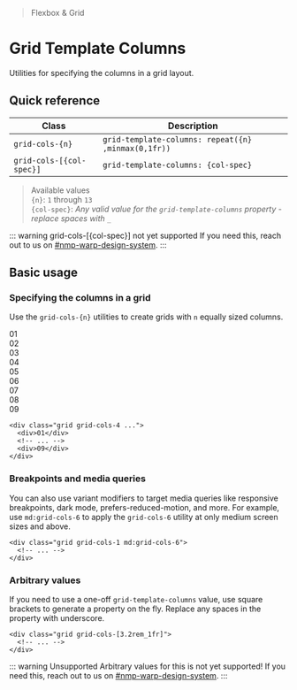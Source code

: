 > Flexbox & Grid

# Grid Template Columns
Utilities for specifying the columns in a grid layout.

## Quick reference

| Class                    | Description                                          |
| ------------------------ | ---------------------------------------------------- |
| `grid-cols-{n}`          | `grid-template-columns: repeat({n} ,minmax(0,1fr))`  |
| `grid-cols-[{col-spec}]` | `grid-template-columns: {col-spec}`                  |

> Available values <br />
> `{n}`: `1` through `13` <br />
> `{col-spec}`: _Any valid value for the `grid-template-columns` property - replace spaces with `_`_ <br />

::: warning grid-cols-[{col-spec}] not yet supported
If you need this, reach out to us on [#nmp-warp-design-system](https://sch-chat.slack.com/archives/C04P0GYTHPV).
:::
## Basic usage
### Specifying the columns in a grid
Use the `grid-cols-{n}` utilities to create grids with `n` equally sized columns.

<container class="overflow-auto">
  <box striped class="grid grid-cols-4 gap-24 rounded-4" fg-color="var(--tw-pink-fg)" bg-color="var(--tw-pink-bg)">
    <div class="pd-bg-pink-500 ex-box">01</div>
    <div class="pd-bg-pink-500 ex-box">02</div>
    <div class="pd-bg-pink-500 ex-box">03</div>
    <div class="pd-bg-pink-500 ex-box">04</div>
    <div class="pd-bg-pink-500 ex-box">05</div>
    <div class="pd-bg-pink-500 ex-box">06</div>
    <div class="pd-bg-pink-500 ex-box">07</div>
    <div class="pd-bg-pink-500 ex-box">08</div>
    <div class="pd-bg-pink-500 ex-box">09</div>
  </box>
</container>

```html{1}
<div class="grid grid-cols-4 ...">
  <div>01</div>
  <!-- ... -->
  <div>09</div>
</div>
```

### Breakpoints and media queries
You can also use variant modifiers to target media queries like responsive breakpoints, dark mode, prefers-reduced-motion, and more. For example, use `md:grid-cols-6` to apply the `grid-cols-6` utility at only medium screen sizes and above.

```html{1}
<div class="grid grid-cols-1 md:grid-cols-6">
  <!-- ... -->
</div>
```

### Arbitrary values

If you need to use a one-off `grid-template-columns` value, use square brackets to generate a property on the fly. Replace any spaces in the property with underscore.

```html{1}
<div class="grid grid-cols-[3.2rem_1fr]">
  <!-- ... -->
</div>
```

::: warning Unsupported
Arbitrary values for this is not yet supported! If you need this, reach out to us on [#nmp-warp-design-system](https://sch-chat.slack.com/archives/C04P0GYTHPV).
:::